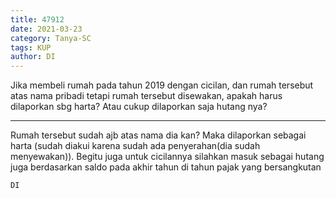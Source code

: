 ```yaml
---
title: 47912
date: 2021-03-23
category: Tanya-SC
tags: KUP
author: DI
---
```


Jika membeli rumah pada tahun 2019 dengan cicilan, dan rumah tersebut atas nama pribadi tetapi rumah tersebut disewakan, apakah harus dilaporkan sbg harta? Atau cukup dilaporkan saja hutang nya?

---

Rumah tersebut sudah ajb atas nama dia kan? Maka dilaporkan sebagai harta (sudah diakui karena sudah ada penyerahan(dia sudah menyewakan)). Begitu juga untuk cicilannya silahkan masuk sebagai hutang juga berdasarkan saldo pada akhir tahun di tahun pajak yang bersangkutan

`DI`
